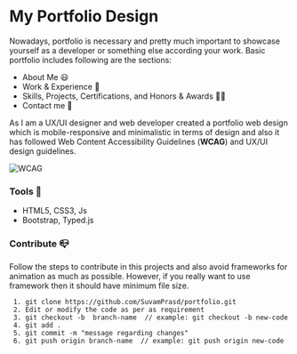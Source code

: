 # My Portfolio Design
Nowadays, portfolio is necessary and pretty much important to showcase yourself as a developer or something else according your work. Basic portfolio includes following are the sections:

 - About Me 😃
 - Work & Experience 💼
 - Skills, Projects, Certifications, and Honors & Awards 👨‍🎓
 - Contact me 📱
 
As I am a UX/UI designer and web developer created a portfolio web design which is mobile-responsive and minimalistic in terms of design and also it has followed Web Content Accessibility Guidelines (**WCAG**) and UX/UI design guidelines.

![WCAG](https://www.magicedtech.com/wp-content/uploads/2018/09/table-3.png)

### Tools 🔨

 - HTML5, CSS3, Js
 - Bootstrap, Typed.js

### Contribute 📪
Follow the steps to contribute in this projects and also avoid frameworks for animation as much as possible. However, if you really want to use framework then it should have minimum file size.

     1. git clone https://github.com/SuvamPrasd/portfolio.git
     2. Edit or modify the code as per as requirement
     3. git checkout -b  branch-name  // example: git checkout -b new-code
     4. git add .
     5. git commit -m "message regarding changes"
     6. git push origin branch-name  // example: git push origin new-code
